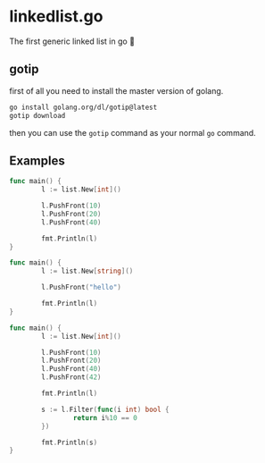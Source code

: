 # linkedlist.go

The first generic linked list in go :dancer:

## gotip

first of all you need to install the master version of golang.

```sh
go install golang.org/dl/gotip@latest
gotip download
```

then you can use the `gotip` command as your normal `go` command.

## Examples

```go
func main() {
        l := list.New[int]()

        l.PushFront(10)
        l.PushFront(20)
        l.PushFront(40)

        fmt.Println(l)
}
```

```go
func main() {
        l := list.New[string]()

        l.PushFront("hello")

        fmt.Println(l)
}
```

```go
func main() {
        l := list.New[int]()

        l.PushFront(10)
        l.PushFront(20)
        l.PushFront(40)
        l.PushFront(42)

        fmt.Println(l)

        s := l.Filter(func(i int) bool {
                return i%10 == 0
        })

        fmt.Println(s)
}
```
